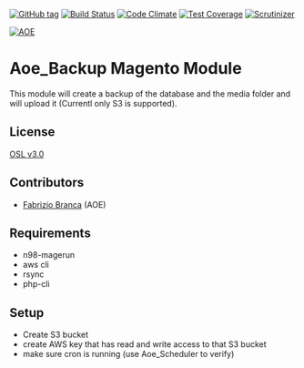 [![GitHub tag](https://img.shields.io/github/tag/ffuenf/Aoe_Backup.svg)][tag]
[![Build Status](https://img.shields.io/travis/ffuenf/Aoe_Backup.svg)][travis]
[![Code Climate](https://codeclimate.com/github/ffuenf/Aoe_Backup/badges/gpa.svg)][codeclimate_gpa]
[![Test Coverage](https://codeclimate.com/github/ffuenf/Aoe_Backup/badges/coverage.svg)][codeclimate_coverage]
[![Scrutinizer](https://img.shields.io/scrutinizer/g/ffuenf/Aoe_Backup.svg)][scrutinizer-ci]

[tag]: https://github.com/ffuenf/Aoe_Backup
[travis]: https://travis-ci.org/ffuenf/Aoe_Backup
[codeclimate_gpa]: https://codeclimate.com/github/ffuenf/Aoe_Backup
[codeclimate_coverage]: https://codeclimate.com/github/ffuenf/Aoe_Backup
[scrutinizer-ci]: https://scrutinizer-ci.com/g/ffuenf/Aoe_Backup


[![AOE](http://www.aoe.com/typo3conf/ext/aoe_template/i/aoe-logo.png)](http://www.aoe.com)

# Aoe_Backup Magento Module

This module will create a backup of the database and the media folder and will upload it (Currentl only S3 is supported).

## License
[OSL v3.0](http://opensource.org/licenses/OSL-3.0)

## Contributors
* [Fabrizio Branca](https://github.com/fbrnc) (AOE)

## Requirements
* n98-magerun
* aws cli
* rsync
* php-cli

## Setup
* Create S3 bucket
* create AWS key that has read and write access to that S3 bucket
* make sure cron is running (use Aoe_Scheduler to verify)
